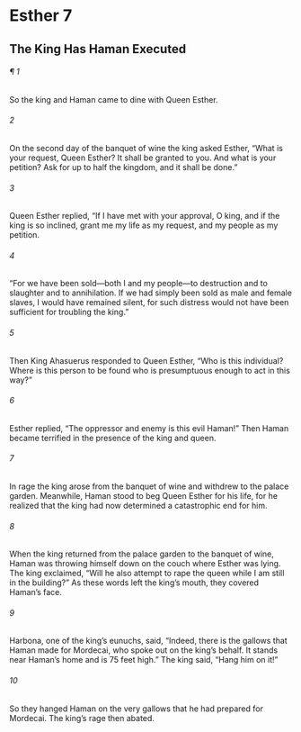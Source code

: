 # Esther 7
## The King Has Haman Executed
###### ¶ 1
So the king and Haman came to dine with Queen Esther.
###### 2
On the second day of the banquet of wine the king asked Esther, “What is your request, Queen Esther? It shall be granted to you. And what is your petition? Ask for up to half the kingdom, and it shall be done.”
###### 3
Queen Esther replied, “If I have met with your approval, O king, and if the king is so inclined, grant me my life as my request, and my people as my petition.
###### 4
“For we have been sold—both I and my people—to destruction and to slaughter and to annihilation. If we had simply been sold as male and female slaves, I would have remained silent, for such distress would not have been sufficient for troubling the king.”
###### 5
Then King Ahasuerus responded to Queen Esther, “Who is this individual? Where is this person to be found who is presumptuous enough to act in this way?”
###### 6
Esther replied, “The oppressor and enemy is this evil Haman!”
Then Haman became terrified in the presence of the king and queen.
###### 7
In rage the king arose from the banquet of wine and withdrew to the palace garden. Meanwhile, Haman stood to beg Queen Esther for his life, for he realized that the king had now determined a catastrophic end for him.
###### 8
When the king returned from the palace garden to the banquet of wine, Haman was throwing himself down on the couch where Esther was lying. The king exclaimed, “Will he also attempt to rape the queen while I am still in the building?”
As these words left the king’s mouth, they covered Haman’s face.
###### 9
Harbona, one of the king’s eunuchs, said, “Indeed, there is the gallows that Haman made for Mordecai, who spoke out on the king’s behalf. It stands near Haman’s home and is 75 feet high.”
The king said, “Hang him on it!”
###### 10
So they hanged Haman on the very gallows that he had prepared for Mordecai. The king’s rage then abated.
